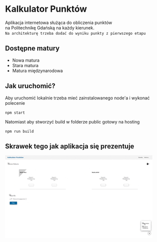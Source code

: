 # Kalkulator Punktów

Aplikacja internetowa służąca do obliczenia punktów <br />
na Politechnikę Gdańską na każdy kierunek. <br />
`Na architekturę trzeba dodać do wyniku punkty z pierwszego etapu`

## Dostępne matury

- Nowa matura
- Stara matura
- Matura międzynarodowa

## Jak uruchomić?

Aby uruchomić lokalnie trzeba mieć zainstalowanego node'a i wykonać polecenie

```
npm start
```

Natomiast aby stworzyć build w folderze public gotowy na hosting

```
npm run build
```

## Skrawek tego jak aplikacja się prezentuje

![aplikacja](./assets/desktop.gif)
